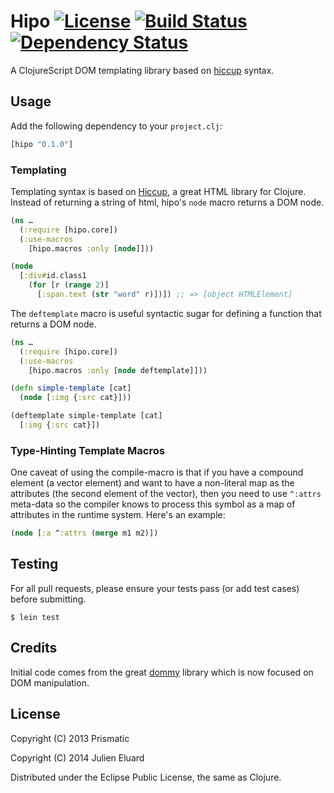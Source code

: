 # Hipo [![License](http://img.shields.io/badge/license-EPL-blue.svg?style=flat)](https://www.eclipse.org/legal/epl-v10.html) [![Build Status](http://img.shields.io/travis/jeluard/hipo.svg?style=flat)](http://travis-ci.org/#!/jeluard/hipo/builds) [![Dependency Status](https://www.versioneye.com/user/projects/545c247f287666dca9000049/badge.svg?style=flat)](https://www.versioneye.com/user/projects/545c247f287666dca9000049)

A ClojureScript DOM templating library based on [hiccup](https://github.com/weavejester/hiccup) syntax.

## Usage

Add the following dependency to your `project.clj`:

```clojure
[hipo "0.1.0"]
```

### Templating

Templating syntax is based on [Hiccup](https://github.com/weavejester/hiccup/), a great HTML library for Clojure. Instead of returning a string of html, hipo's `node` macro returns a DOM node.

```clojure
(ns …
  (:require [hipo.core])
  (:use-macros
    [hipo.macros :only [node]]))

(node
  [:div#id.class1
    (for [r (range 2)]
      [:span.text (str "word" r)])]) ;; => [object HTMLElement]
```

The `deftemplate` macro is useful syntactic sugar for defining a function that returns a DOM node.

```clojure
(ns …
  (:require [hipo.core])
  (:use-macros
    [hipo.macros :only [node deftemplate]]))

(defn simple-template [cat]
  (node [:img {:src cat}]))

(deftemplate simple-template [cat]
  [:img {:src cat}])
```

### Type-Hinting Template Macros

One caveat of using the compile-macro is that if you have a compound element (a vector element) and want to have a non-literal map as the attributes (the second element of the vector), then you need to use <code>^:attrs</code> meta-data so the compiler knows to process this symbol as a map of attributes in the runtime system. Here's an example:

```clojure
(node [:a ^:attrs (merge m1 m2)])
```

## Testing

For all pull requests, please ensure your tests pass (or add test cases) before submitting. 

    $ lein test

## Credits

Initial code comes from the great [dommy](https://github.com/Prismatic/dommy) library which is now focused on DOM manipulation.

## License

Copyright (C) 2013 Prismatic

Copyright (C) 2014 Julien Eluard

Distributed under the Eclipse Public License, the same as Clojure.
